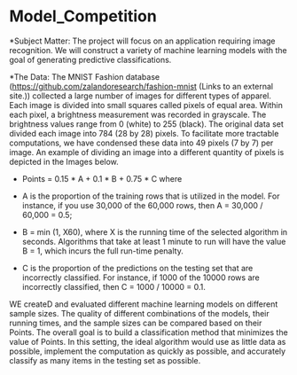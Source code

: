 # Model_Competition

*Subject Matter: The project will focus on an application requiring image recognition. We will construct a variety of machine learning models with the goal of 
 generating predictive classifications.

*The Data: The MNIST Fashion database (https://github.com/zalandoresearch/fashion-mnist (Links to an external site.)) collected a large number of images for different types
 of apparel. Each image is divided into small squares called pixels of equal area. Within each pixel, a brightness measurement was recorded in grayscale. The brightness 
 values range from 0 (white) to 255 (black). The original data set divided each image into 784 (28 by 28) pixels. To facilitate more tractable computations, we have 
 condensed   these data into 49 pixels (7 by 7) per image. An example of dividing an image into a different quantity of pixels is depicted in the Images below.
 
 * Points = 0.15 * A + 0.1 * B + 0.75 * C where

 * A is the proportion of the training rows that is utilized in the model. For instance, if you use 30,000 of the 60,000 rows, then A = 30,000 / 60,000 = 0.5;

 * B = min (1, X60), where X is the running time of the selected algorithm in seconds. Algorithms that take at least 1 minute to run will have the value B = 1, which incurs the      full run-time penalty.

 * C is the proportion of the predictions on the testing set that are incorrectly classified. For instance, if 1000 of the 10000 rows are incorrectly classified, then C = 1000 /      10000 = 0.1.

WE createD and evaluated different machine learning models on different sample sizes. The quality of different combinations of the models, their running times, and the sample sizes can be compared based on their Points. The overall goal is to build a classification method that minimizes the value of Points. In this setting, the ideal algorithm would use as little data as possible, implement the computation as quickly as possible, and accurately classify as many items in the testing set as possible. 
